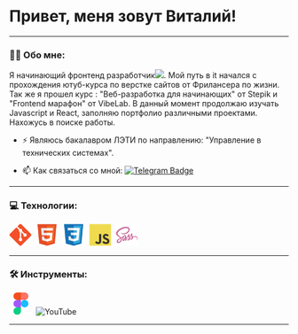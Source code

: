# Привет, меня зовут Виталий!

---

### :man_technologist: Обо мне:

Я начинающий фронтенд разработчик<img src="https://media.giphy.com/media/WUlplcMpOCEmTGBtBW/giphy.gif" width="30px">. Мой путь в it начался с прохождения ютуб-курса по верстке сайтов от Фрилансера по жизни. Так же я прошел курс : "Веб-разработка для начинающих" от Stepik и "Frontend марафон" от VibeLab.
В данный момент продолжаю изучать Javascript и React, заполняю портфолио различными проектами. Нахожусь в поиске работы.



- :zap: Являюсь бакалавром ЛЭТИ по направлению: "Управление в технических системах".

- :mailbox: Как связаться со мной: [![Telegram Badge](https://img.shields.io/badge/-Vitalyfront-blue?style=flat&logo=Telegram&logoColor=white)](https://t.me/Zmykhiao) 




---

### 💻 Технологии:

<div>
  <img src="https://github.com/devicons/devicon/blob/master/icons/git/git-original.svg" title="git" alt="git" width="40" height="40"/>&nbsp
  <img src="https://github.com/devicons/devicon/blob/master/icons/html5/html5-original.svg" title="html5" alt="html5" width="40" height="40"/>&nbsp
  <img src="https://github.com/devicons/devicon/blob/master/icons/css3/css3-original.svg" title="css" alt="css" width="40" height="40"/>&nbsp
  <img src="https://github.com/devicons/devicon/blob/master/icons/javascript/javascript-original.svg" title="javascript" alt="javascript" width="40" height="40"/>&nbsp
  <img src="https://github.com/devicons/devicon/blob/master/icons/sass/sass-original.svg" title="sass/scss" alt="sass/scss" width="40" height="40"/>&nbsp;
</div>

---

### 🛠 Инструменты:

<div>
  <img src="https://github.com/devicons/devicon/blob/master/icons/figma/figma-original.svg" title="figma" alt="figma" width="40" height="40"/>&nbsp;
  <img src="https://upload.wikimedia.org/wikipedia/commons/9/9e/YouTube_Logo_%282013-2017%29.svg" title="YouTube" alt="YouTube" width="40" height="40"/>&nbsp;
</div>

---
